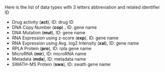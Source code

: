 Here is the list of data types with 3 letters abbreviation and related identifier ID
* Drug activity (**act**), ID: drug ID
* DNA Copy Number (**cop**)  , ID: gene name
* DNA Mutation (**mut**), ID: gene name
* RNA Expression using z-score (**exp**), ID: gene name
* RNA Expression using Avg. log2 Intensity (**xai**), ID: gene name
* RPLA Protein (**pro**), ID: rpla gene name
* MicroRNA (**mir**), ID: microRNA name
* Metadata (**mda**), ID: metadata name
* SWATH-MS Protein (**swa**), ID: swath gene name

